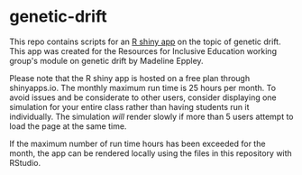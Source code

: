 # genetic-drift

This repo contains scripts for an [R shiny app](https://madeline-eppley.shinyapps.io/genetic-drift/) on the topic of genetic drift. This app was created for the Resources for Inclusive Education working group's module on genetic drift by Madeline Eppley. 

Please note that the R shiny app is hosted on a free plan through shinyapps.io. The monthly maximum run time is 25 hours per month. To avoid issues and be considerate to other users, consider displaying one simulation for your entire class rather than having students run it individually. The simulation *will* render slowly if more than 5 users attempt to load the page at the same time. 

If the maximum number of run time hours has been exceeded for the month, the app can be rendered locally using the files in this repository with RStudio. 
